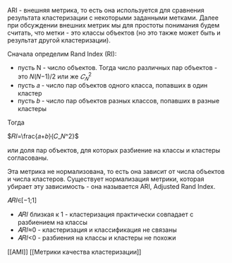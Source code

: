 
ARI - внешняя метрика, то есть она используется для сравнения результата кластеризации с некоторыми заданными метками. Далее при обсуждении внешних метрик мы для простоты понимания будем считать, что метки - это классы объектов (но это также может быть и результат другой кластеризации).

Сначала определим Rand Index (RI):

- пусть N - число объектов. Тогда число различных пар объектов - это 𝑁(𝑁−1)/2 или же $𝐶_𝑁^2$​
- пусть 𝑎 - число пар объектов одного класса, попавших в один кластер
- пусть 𝑏 - число пар объектов разных классов, попавших в разные кластеры

Тогда

$𝑅𝐼=\frac{𝑎+𝑏}{𝐶_𝑁^2}$​

или доля пар объектов, для которых разбиение на классы и кластеры согласованы.

Эта метрика не нормализована, то есть она зависит от числа объектов и числа кластеров. Существует нормализация метрики, которая убирает эту зависимость - она называется ARI, Adjusted Rand Index.

𝐴𝑅𝐼∈[−1;1]

- 𝐴𝑅𝐼 близкая к 1 - кластеризация практически совпадает с разбиением на классы
- 𝐴𝑅𝐼≈0 - кластеризация и классификация не связаны
- 𝐴𝑅𝐼<0 - разбиения на классы и кластеры не похожи

[[AMI]]
[[Метрики качества кластеризации]] 
